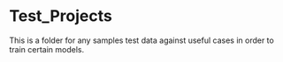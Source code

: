 # Test_Projects
This is a folder for any samples test data against useful cases in order to train certain models.
